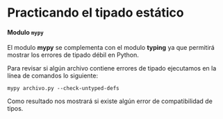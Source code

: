# Practicando el tipado estático

#### Modulo `mypy`

El modulo **mypy** se complementa con el modulo **typing** ya que permitirá mostrar los errores de tipado débil en Python.

Para revisar si algún archivo contiene errores de tipado ejecutamos en la línea de comandos lo siguiente:

```
mypy archivo.py --check-untyped-defs
```

Como resultado nos mostrará si existe algún error de compatibilidad de tipos.